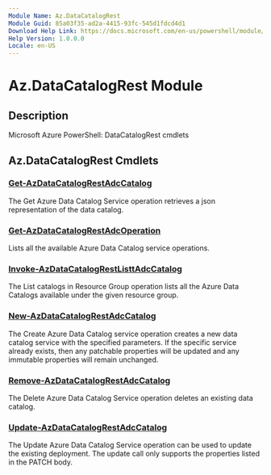 ```yaml
---
Module Name: Az.DataCatalogRest
Module Guid: 85a03f35-ad2a-4415-93fc-545d1fdcd4d1
Download Help Link: https://docs.microsoft.com/en-us/powershell/module/az.datacatalogrest
Help Version: 1.0.0.0
Locale: en-US
---
```


# Az.DataCatalogRest Module
## Description
Microsoft Azure PowerShell: DataCatalogRest cmdlets

## Az.DataCatalogRest Cmdlets
### [Get-AzDataCatalogRestAdcCatalog](Get-AzDataCatalogRestAdcCatalog.md)
The Get Azure Data Catalog Service operation retrieves a json representation of the data catalog.

### [Get-AzDataCatalogRestAdcOperation](Get-AzDataCatalogRestAdcOperation.md)
Lists all the available Azure Data Catalog service operations.

### [Invoke-AzDataCatalogRestListtAdcCatalog](Invoke-AzDataCatalogRestListtAdcCatalog.md)
The List catalogs in Resource Group operation lists all the Azure Data Catalogs available under the given resource group.

### [New-AzDataCatalogRestAdcCatalog](New-AzDataCatalogRestAdcCatalog.md)
The Create Azure Data Catalog service operation creates a new data catalog service with the specified parameters.
If the specific service already exists, then any patchable properties will be updated and any immutable properties will remain unchanged.

### [Remove-AzDataCatalogRestAdcCatalog](Remove-AzDataCatalogRestAdcCatalog.md)
The Delete Azure Data Catalog Service operation deletes an existing data catalog.

### [Update-AzDataCatalogRestAdcCatalog](Update-AzDataCatalogRestAdcCatalog.md)
The Update Azure Data Catalog Service operation can be used to update the existing deployment.
The update call only supports the properties listed in the PATCH body.

